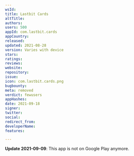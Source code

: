 ```yaml
---
wsId: 
title: Lastbit Cards
altTitle: 
authors: 
users: 500
appId: com.lastbit.cards
appCountry: 
released: 
updated: 2021-08-28
version: Varies with device
stars: 
ratings: 
reviews: 
website: 
repository: 
issue: 
icon: com.lastbit.cards.png
bugbounty: 
meta: removed
verdict: fewusers
appHashes: 
date: 2021-09-18
signer: 
twitter: 
social: 
redirect_from: 
developerName: 
features: 

---
```


**Update 2021-09-09**: This app is not on Google Play anymore.
